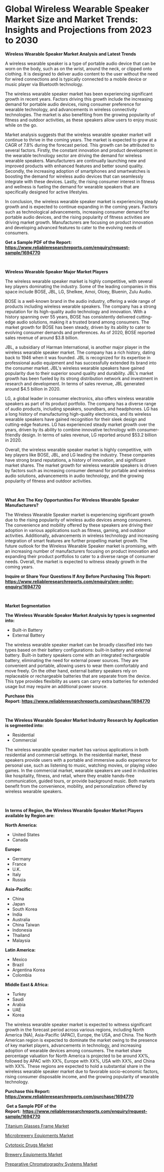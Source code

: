 <p><h1>Global Wireless Wearable Speaker Market Size and Market Trends: Insights and Projections from 2023 to 2030</h1></p><p><strong>Wireless Wearable Speaker Market Analysis and Latest Trends</strong></p>
<p><p>A wireless wearable speaker is a type of portable audio device that can be worn on the body, such as on the wrist, around the neck, or clipped onto clothing. It is designed to deliver audio content to the user without the need for wired connections and is typically connected to a mobile device or music player via Bluetooth technology.</p><p>The wireless wearable speaker market has been experiencing significant growth in recent years. Factors driving this growth include the increasing demand for portable audio devices, rising consumer preference for wearable technology, and advancements in wireless connectivity technologies. The market is also benefiting from the growing popularity of fitness and outdoor activities, as these speakers allow users to enjoy music while on the go.</p><p>Market analysis suggests that the wireless wearable speaker market will continue to thrive in the coming years. The market is expected to grow at a CAGR of 7.8% during the forecast period. This growth can be attributed to several factors. Firstly, the constant innovation and product development in the wearable technology sector are driving the demand for wireless wearable speakers. Manufacturers are continually launching new and improved products with enhanced features and better sound quality. Secondly, the increasing adoption of smartphones and smartwatches is boosting the demand for wireless audio devices that can seamlessly integrate with these devices. Lastly, the rising consumer interest in fitness and wellness is fueling the demand for wearable speakers that are specifically designed for active lifestyles.</p><p>In conclusion, the wireless wearable speaker market is experiencing steady growth and is expected to continue expanding in the coming years. Factors such as technological advancements, increasing consumer demand for portable audio devices, and the rising popularity of fitness activities are driving market growth. Manufacturers are focusing on product innovation and developing advanced features to cater to the evolving needs of consumers.</p></p>
<p><strong>Get a Sample PDF of the Report:&nbsp; <a href="https://www.reliableresearchreports.com/enquiry/request-sample/1694770">https://www.reliableresearchreports.com/enquiry/request-sample/1694770</a></strong></p>
<p>&nbsp;</p>
<p><strong>Wireless Wearable Speaker Major Market Players</strong></p>
<p><p>The wireless wearable speaker market is highly competitive, with several key players dominating the industry. Some of the leading companies in this space include BOSE, JBL, LG, Shelkee, Amoi, Oloey, Bluenin, Zulu Audio.</p><p>BOSE is a well-known brand in the audio industry, offering a wide range of products including wireless wearable speakers. The company has a strong reputation for its high-quality audio technology and innovation. With a history spanning over 55 years, BOSE has consistently delivered cutting-edge audio solutions, making it a trusted brand among consumers. The market growth for BOSE has been steady, driven by its ability to cater to evolving consumer demands and preferences. As of 2020, BOSE reported sales revenue of around $3.8 billion.</p><p>JBL, a subsidiary of Harman International, is another major player in the wireless wearable speaker market. The company has a rich history, dating back to 1946 when it was founded. JBL is recognized for its expertise in professional audio equipment and has successfully extended its brand into the consumer market. JBL's wireless wearable speakers have gained popularity due to their superior sound quality and durability. JBL's market growth has been fueled by its strong distribution network and investment in research and development. In terms of sales revenue, JBL generated around $4.5 billion in 2020.</p><p>LG, a global leader in consumer electronics, also offers wireless wearable speakers as part of its product portfolio. The company has a diverse range of audio products, including speakers, soundbars, and headphones. LG has a long history of manufacturing high-quality electronics, and its wireless wearable speakers have gained recognition for their sleek design and cutting-edge features. LG has experienced steady market growth over the years, driven by its ability to combine innovative technology with consumer-friendly design. In terms of sales revenue, LG reported around $53.2 billion in 2020.</p><p>Overall, the wireless wearable speaker market is highly competitive, with key players like BOSE, JBL, and LG leading the industry. These companies have strong brand reputations, a history of innovation, and significant market shares. The market growth for wireless wearable speakers is driven by factors such as increasing consumer demand for portable and wireless audio solutions, advancements in audio technology, and the growing popularity of fitness and outdoor activities.</p></p>
<p>&nbsp;</p>
<p><strong>What Are The Key Opportunities For Wireless Wearable Speaker Manufacturers?</strong></p>
<p><p>The Wireless Wearable Speaker market is experiencing significant growth due to the rising popularity of wireless audio devices among consumers. The convenience and mobility offered by these speakers are driving their adoption in various applications such as fitness, gaming, and outdoor activities. Additionally, advancements in wireless technology and increasing integration of smart features are further propelling market growth. The future outlook for the Wireless Wearable Speaker market is promising, with an increasing number of manufacturers focusing on product innovation and expanding their product portfolios to cater to a diverse range of consumer needs. Overall, the market is expected to witness steady growth in the coming years.</p></p>
<p><strong>Inquire or Share Your Questions If Any Before Purchasing This Report: <a href="https://www.reliableresearchreports.com/enquiry/pre-order-enquiry/1694770">https://www.reliableresearchreports.com/enquiry/pre-order-enquiry/1694770</a></strong></p>
<p>&nbsp;</p>
<p><strong>Market Segmentation</strong></p>
<p><strong>The Wireless Wearable Speaker Market Analysis by types is segmented into:</strong></p>
<p><ul><li>Built-in Battery</li><li>External Battery</li></ul></p>
<p><p>The wireless wearable speaker market can be broadly classified into two types based on their battery configurations: built-in battery and external battery. Built-in battery speakers come with an integrated rechargeable battery, eliminating the need for external power sources. They are convenient and portable, allowing users to wear them comfortably and move freely. On the other hand, external battery speakers rely on replaceable or rechargeable batteries that are separate from the device. This type provides flexibility as users can carry extra batteries for extended usage but may require an additional power source.</p></p>
<p><strong>Purchase this Report:&nbsp;<a href="https://www.reliableresearchreports.com/purchase/1694770">https://www.reliableresearchreports.com/purchase/1694770</a></strong></p>
<p>&nbsp;</p>
<p><strong>The Wireless Wearable Speaker Market Industry Research by Application is segmented into:</strong></p>
<p><ul><li>Residential</li><li>Commercial</li></ul></p>
<p><p>The wireless wearable speaker market has various applications in both residential and commercial settings. In the residential market, these speakers provide users with a portable and immersive audio experience for personal use, such as listening to music, watching movies, or playing video games. In the commercial market, wearable speakers are used in industries like hospitality, fitness, and retail, where they enable hands-free communication, guided tours, or provide background music. Both markets benefit from the convenience, mobility, and personalization offered by wireless wearable speakers.</p></p>
<p>&nbsp;</p>
<p><strong>In terms of Region, the Wireless Wearable Speaker Market Players available by Region are:</strong></p>
<p>
    <p> <strong> North America: </strong>
        <ul>
            <li>United States</li>
            <li>Canada</li>
        </ul>
        </p> 
    <p> <strong> Europe: </strong>
        <ul>
            <li>Germany</li>
            <li>France</li>
            <li>U.K.</li>
            <li>Italy</li>
            <li>Russia</li>
        </ul>
        </p> 
    <p> <strong> Asia-Pacific: </strong>
        <ul>
            <li>China</li>
            <li>Japan</li>
            <li>South Korea</li>
            <li>India</li>
            <li>Australia</li>
            <li>China Taiwan</li>
            <li>Indonesia</li>
            <li>Thailand</li>
            <li>Malaysia</li>
        </ul>
        </p> 
    <p> <strong> Latin America: </strong>
        <ul>
            <li>Mexico</li>
            <li>Brazil</li>
            <li>Argentina Korea</li>
            <li>Colombia</li>
        </ul>
        </p> 
    <p> <strong> Middle East & Africa: </strong>
        <ul>
            <li>Turkey</li>
            <li>Saudi</li>
            <li>Arabia</li>
            <li>UAE</li>
            <li>Korea</li>
        </ul>
    </p>
    </p>
<p><p>The wireless wearable speaker market is expected to witness significant growth in the forecast period across various regions, including North America (NA), Asia-Pacific (APAC), Europe, the USA, and China. The North American region is expected to dominate the market owing to the presence of key market players, advancements in technology, and increasing adoption of wearable devices among consumers. The market share percentage valuation for North America is projected to be around XX%, followed by APAC with XX%, Europe with XX%, USA with XX%, and China with XX%. These regions are expected to hold a substantial share in the wireless wearable speaker market due to favorable socio-economic factors, rising consumer disposable income, and the growing popularity of wearable technology.</p></p>
<p><strong>Purchase this Report: <a href="https://www.reliableresearchreports.com/purchase/1694770">https://www.reliableresearchreports.com/purchase/1694770</a></strong></p>
<p>&nbsp;<strong>Get a Sample PDF of the Report:&nbsp;&nbsp;<a href="https://www.reliableresearchreports.com/enquiry/request-sample/1694770">https://www.reliableresearchreports.com/enquiry/request-sample/1694770</a></strong></p>
<p><strong></strong></p>
<p><p><a href="https://www.linkedin.com/pulse/titanium-glasses-frame-market-share-amp-new-trends-analysis/">Titanium Glasses Frame Market</a></p><p><a href="https://www.linkedin.com/pulse/microbrewery-equipments-market-challenges-opportunities-growth/">Microbrewery Equipments Market</a></p><p><a href="https://www.linkedin.com/pulse/cytotoxic-drugs-market-size-share-global-analysis-report/">Cytotoxic Drugs Market</a></p><p><a href="https://www.linkedin.com/pulse/brewery-equipments-market-research-report-unlocks-analysis/">Brewery Equipments Market</a></p><p><a href="https://www.linkedin.com/pulse/preparative-chromatography-systems-market-insights-players/">Preparative Chromatography Systems Market</a></p></p>